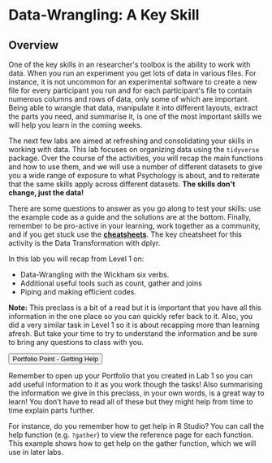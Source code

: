 
# Data-Wrangling: A Key Skill

## Overview

One of the key skills in an researcher's toolbox is the ability to work with data. When you run an experiment you get lots of data in various files. For instance, it is not uncommon for an experimental software to create a new file for every participant you run and for each participant's file to contain numerous columns and rows of data, only some of which are important. Being able to wrangle that data, manipulate it into different layouts, extract the parts you need, and summarise it, is one of the most important skills we will help you learn in the coming weeks.

The next few labs are aimed at refreshing and consolidating your skills in working with data. This lab focuses on organizing data using the `tidyverse` package. Over the course of the activities, you will recap the main functions and how to use them, and we will use a number of different datasets to give you a wide range of exposure to what Psychology is about, and to reiterate that the same skills apply across different datasets. **The skills don't change, just the data!**

There are some questions to answer as you go along to test your skills: use the example code as a guide and the solutions are at the bottom. Finally, remember to be pro-active in your learning, work together as a community, and if you get stuck use the **[cheatsheets](https://www.rstudio.com/resources/cheatsheets/)**. The key cheatsheet for this activity is the Data Transformation with dplyr.

In this lab you will recap from Level 1 on:

* Data-Wrangling with the Wickham six verbs.
* Additional useful tools such as count, gather and joins
* Piping and making efficient codes.

**Note:** This preclass is a bit of a read but it is important that you have all this information in the one place so you can quickly refer back to it. Also, you did a very similar task in Level 1 so it is about recapping more than learning afresh. But take your time to try to understand the information and be sure to bring any questions to class with you.


<div class='solution'><button>Portfolio Point - Getting Help</button>

<div class="info">
<p>Remember to open up your Portfolio that you created in Lab 1 so you can add useful information to it as you work though the tasks! Also summarising the information we give in this preclass, in your own words, is a great way to learn! You don’t have to read all of these but they might help from time to time explain parts further.</p>
<p>For instance, do you remember how to get help in R Studio? You can call the help function (e.g. <code>?gather</code>) to view the reference page for each function. This example shows how to get help on the gather function, which we will use in later labs.</p>
</div>

</div>

